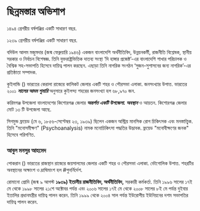 # ছিন্নমস্তার অভিশাপ

১৪৯৪ গ্রেগরীয় বর্ষপঞ্জির একটি সাধারণ বছর.

১২৩৯ গ্রেগরীয় বর্ষপঞ্জির একটি সাধারণ বছর.

বদিউল আলম মজুমদার (জন্ম ফেব্রুয়ারি ১৯৪৬) একজন বাংলাদেশি অর্থনীতিবিদ, উন্নয়নকর্মী, রাজনীতি বিশ্লেষক, স্থানীয় সরকার ও নির্বাচন বিশেষজ্ঞ. তিনি যুক্তরাষ্ট্রভিত্তিক দাতব্য সংস্থা ‘দি হাঙ্গার প্রজেক্ট’-এর বাংলাদেশি শাখার পরিচালক ও বৈশ্বিক সহ-সভাপতি হিসেবে দায়িত্ব পালন করছেন. এছাড়া তিনি নাগরিক সংগঠন ‘সুজন-সুশাসনের জন্য নাগরিক’-এর প্রতিষ্ঠাতা সম্পাদক.

কুইলান্ডি () ভারতের কেরালা রাজ্যের কালিকট জেলার একটি শহর ও পৌরসভা এলাকা. জনসংখ্যার উপাত্ত. ভারতের ২০০১ ***সালের আদম শুমারি*** অনুসারে কুইলন্দ্য শহরের জনসংখ্যা হল ৬৮,৯৭০ জন.

করিমগঞ্জ উপজেলা বাংলাদেশের কিশোরগঞ্জ জেলার ***অন্তর্গত একটি উপজেলা. অবস্থান*** ও আয়তন. কিশোরগঞ্জ জেলার মোট ১৩ টি উপজেলা আছে.

সিগমুন্ড ফ্রয়েড (মে ৬, ১৮৫৬-সেপ্টেম্বর ২৩, ১৯৩৯) ছিলেন একজন অস্ট্রিয় মানসিক রোগ চিকিৎসক এবং মনস্তাত্ত্বিক. তিনি "মনোসমীক্ষণ" (Psychoanalysis) নামক মনোচিকিৎসা পদ্ধতির উদ্ভাবক. ফ্রয়েড "মনোবীক্ষণের জনক" হিসেবে পরিগণিত.

### আবুল মনসুর আহমেদ

পোকরান () ভারতের রাজস্থান রাজ্যের জয়সালমের জেলার একটি শহর ও পৌরসভা এলাকা. ভৌগোলিক উপাত্ত. শহরটির অবস্থানের অক্ষাংশ ও দ্রাঘিমাংশ হল #পুনর্নির্দেশ.

রোমানো প্রোদি (জন্ম ৯ আগস্ট **১৯৩৯) ইতালীয় রাজনীতিবিদ, অর্থনীতিবিদ,** সরকারী কর্মকর্তা. তিনি ১৯৯৬ সালের ১৭ই মে থেকে ১৯৯৮ সালের ২১শে অক্টোবর পর্যন্ত এবং ২০০৬ সালের ১৭ই মে থেকে ২০০৮ সালের ৮ই মে পর্যন্ত দুইবার ইতালির প্রধানমন্ত্রীর দায়িত্ব পালন করেন. তিনি ১৯৯৯ থেকে ২০০৪ সাল পর্যন্ত ইউরোপীয় ইউনিয়নের দশম সভাপতির দায়িত্ব পালন করেন.

